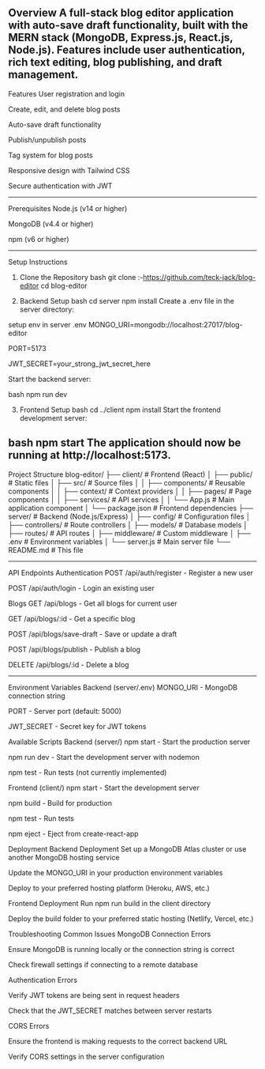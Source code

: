 Overview
A full-stack blog editor application with auto-save draft functionality, built with the MERN stack (MongoDB, Express.js, React.js, Node.js). Features include user authentication, rich text editing, blog publishing, and draft management.
----------------------------------------------------------------------------------------------------------------

Features
User registration and login

Create, edit, and delete blog posts

Auto-save draft functionality

Publish/unpublish posts

Tag system for blog posts

Responsive design with Tailwind CSS

Secure authentication with JWT

----------------------------------------------------------------------------------------------------------------
Prerequisites
Node.js (v14 or higher)

MongoDB (v4.4 or higher)

npm (v6 or higher)

----------------------------------------------------------------------------------------------------------------
Setup Instructions

1. Clone the Repository
bash
git clone :-https://github.com/teck-jack/blog-editor
cd blog-editor


2. Backend Setup
bash
cd server
npm install
Create a .env file in the server directory:

setup env in server
.env
MONGO_URI=mongodb://localhost:27017/blog-editor

PORT=5173

JWT_SECRET=your_strong_jwt_secret_here


Start the backend server:

bash
npm run dev

3. Frontend Setup
bash
cd ../client
npm install
Start the frontend development server:

bash
npm start
The application should now be running at http://localhost:5173.
----------------------------------------------------------------------------------------------------------------

Project Structure
blog-editor/
├── client/                  # Frontend (React)
│   ├── public/              # Static files
│   ├── src/                 # Source files
│   │   ├── components/      # Reusable components
│   │   ├── context/         # Context providers
│   │   ├── pages/           # Page components
│   │   ├── services/        # API services
│   │   └── App.js          # Main application component
│   └── package.json        # Frontend dependencies
├── server/                 # Backend (Node.js/Express)
│   ├── config/             # Configuration files
│   ├── controllers/        # Route controllers
│   ├── models/             # Database models
│   ├── routes/             # API routes
│   ├── middleware/         # Custom middleware
│   ├── .env                # Environment variables
│   └── server.js          # Main server file
└── README.md              # This file


----------------------------------------------------------------------------------------------------------------

API Endpoints
Authentication
POST /api/auth/register - Register a new user

POST /api/auth/login - Login an existing user

Blogs
GET /api/blogs - Get all blogs for current user

GET /api/blogs/:id - Get a specific blog

POST /api/blogs/save-draft - Save or update a draft

POST /api/blogs/publish - Publish a blog

DELETE /api/blogs/:id - Delete a blog

----------------------------------------------------------------------------------------------------------------
Environment Variables
Backend (server/.env)
MONGO_URI - MongoDB connection string

PORT - Server port (default: 5000)

JWT_SECRET - Secret key for JWT tokens

Available Scripts
Backend (server/)
npm start - Start the production server

npm run dev - Start the development server with nodemon

npm test - Run tests (not currently implemented)

Frontend (client/)
npm start - Start the development server

npm build - Build for production

npm test - Run tests

npm eject - Eject from create-react-app

Deployment
Backend Deployment
Set up a MongoDB Atlas cluster or use another MongoDB hosting service

Update the MONGO_URI in your production environment variables

Deploy to your preferred hosting platform (Heroku, AWS, etc.)

Frontend Deployment
Run npm run build in the client directory

Deploy the build folder to your preferred static hosting (Netlify, Vercel, etc.)

Troubleshooting
Common Issues
MongoDB Connection Errors

Ensure MongoDB is running locally or the connection string is correct

Check firewall settings if connecting to a remote database

Authentication Errors

Verify JWT tokens are being sent in request headers

Check that the JWT_SECRET matches between server restarts

CORS Errors

Ensure the frontend is making requests to the correct backend URL

Verify CORS settings in the server configuration



